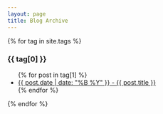 ```yaml
---
layout: page
title: Blog Archive
---
```


{% for tag in site.tags %}
  <h3>{{ tag[0] }}</h3>
  <ul>
    {% for post in tag[1] %}
      <li><a href="{{almeida.de/blog/}}">{{ post.date | date: "%B %Y" }} - {{ post.title }}</a></li>
    {% endfor %}
  </ul>
{% endfor %}
